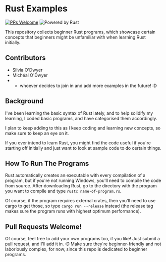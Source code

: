# Rust Examples

[![PRs Welcome](https://img.shields.io/badge/PRs-welcome-brightgreen.svg?style=flat-square)](http://makeapullrequest.com) 
![Powered by Rust](https://img.shields.io/badge/powered%20by-rust-red.svg)

This repository collects beginner Rust programs, which showcase certain concepts that beginners might be unfamiliar with when 
learning Rust initially.

## Contributors 
- Silvia O'Dwyer
- Michéal O'Dwyer 
- + whoever decides to join in and add more examples in the future! :D

## Background
I've been learning the basic syntax of Rust lately, and to help solidify my learning,
I coded basic programs, and have categorised them accordingly.

I plan to keep adding to this as I keep coding and learning new concepts, so make sure to keep an eye on it. 

If you ever intend to learn Rust, you might find the code useful if you're starting off initially
and just want to look at sample code to do certain things. 

## How To Run The Programs
Rust automatically creates an executable with every compilation of a program, but if you're not running Windows, 
you'll need to compile the code from source. After downloading Rust, go to the directory with the program you want to compile
and type `rustc name-of-program.rs`. 

Of course, if the program requires external crates, then you'll need to use cargo to get those, so type `cargo run --release` instead (the release tag makes sure the program runs with highest optimum performance).

## Pull Requests Welcome!
Of course, feel free to add your own programs too, if you like! Just submit a pull request, and I'll add it in. :D
Make sure they're beginner-friendly and not laboriously complex, for now, since this repo is dedicated to beginner programs.